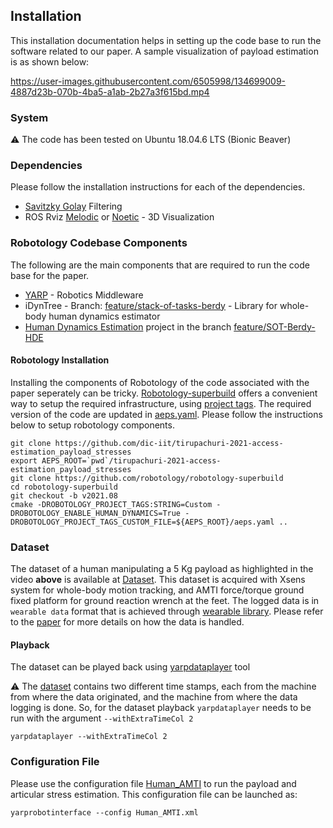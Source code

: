 ## Installation

This installation documentation helps in setting up the code base to run the software related to our paper. A sample visualization of payload estimation is as shown below:


<p align="center">

https://user-images.githubusercontent.com/6505998/134699009-4887d23b-070b-4ba5-a1ab-2b27a3f615bd.mp4

</p>

### System

⚠️ The code has been tested on Ubuntu 18.04.6 LTS (Bionic Beaver)

### Dependencies

Please follow the installation instructions for each of the dependencies.

- [Savitzky Golay](https://github.com/arntanguy/gram_savitzky_golay#installation) Filtering
- ROS Rviz [Melodic](http://wiki.ros.org/melodic/Installation/Ubuntu) or [Noetic](http://wiki.ros.org/noetic/Installation/Ubuntu) - 3D Visualization

### Robotology Codebase Components

The following are the main components that are required to run the code base for the paper.

- [YARP](https://github.com/robotology/yarp) - Robotics Middleware
- iDynTree - Branch: [feature/stack-of-tasks-berdy](https://github.com/ami-iit/idyntree-hde-fork/tree/feature/stack-of-tasks-berdy) - Library for whole-body human dynamics estimator
- [Human Dynamics Estimation](https://github.com/robotology/human-dynamics-estimation) project in the branch [feature/SOT-Berdy-HDE](https://github.com/robotology/human-dynamics-estimation/tree/feature/SOT-Berdy-HDE)

#### Robotology Installation

Installing the components of Robotology of the code associated with the paper seperately can be tricky. [Robotology-superbuild](https://github.com/robotology/robotology-superbuild) offers a convenient way to setup the required infrastructure, using [project tags](https://github.com/robotology/robotology-superbuild/blob/master/doc/change-project-tags.md). The required version of the code are updated in [aeps.yaml](./aeps.yaml). Please follow the instructions below to setup robotology components.

```
git clone https://github.com/dic-iit/tirupachuri-2021-access-estimation_payload_stresses
export AEPS_ROOT=`pwd`/tirupachuri-2021-access-estimation_payload_stresses
git clone https://github.com/robotology/robotology-superbuild
cd robotology-superbuild
git checkout -b v2021.08
cmake -DROBOTOLOGY_PROJECT_TAGS:STRING=Custom -DROBOTOLOGY_ENABLE_HUMAN_DYNAMICS=True -DROBOTOLOGY_PROJECT_TAGS_CUSTOM_FILE=${AEPS_ROOT}/aeps.yaml ..
```

### Dataset

The dataset of a human manipulating a 5 Kg payload as highlighted in the video **above** is available at [Dataset](./dataset). This dataset is acquired with Xsens system for whole-body motion tracking, and AMTI force/torque ground fixed platform for ground reaction wrench at the feet. The logged data is in `wearable data` format that is achieved through [wearable library](https://github.com/robotology/wearables). Please refer to the [paper](https://ieeexplore.ieee.org/abstract/document/9526592) for more details on how the data is handled.

#### Playback

The dataset can be played back using [yarpdataplayer](https://www.yarp.it/latest/yarpdataplayer.html) tool

:warning: The [dataset](./dataset) contains two different time stamps, each from the machine from where the data originated, and the machine from where the data logging is done. So, for the dataset playback `yarpdataplayer` needs to be run with the argument `--withExtraTimeCol 2`

```
yarpdataplayer --withExtraTimeCol 2
```

### Configuration File

Please use the configuration file [Human_AMTI](https://github.com/robotology/human-dynamics-estimation/blob/feature/SOT-Berdy-HDE/conf/xml/Human_AMTI.xml) to run the payload and articular stress estimation. This configuration file can be launched as:

```
yarprobotinterface --config Human_AMTI.xml
```
